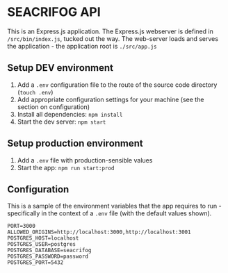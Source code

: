 # SEACRIFOG API
This is an Express.js application. The Express.js webserver is defined in `/src/bin/index.js`, tucked out the way. The web-server loads and serves the application - the application root is `./src/app.js`

## Setup DEV environment
1. Add a `.env` configuration file to the route of the source code directory (`touch .env`)
2. Add appropriate configuration settings for your machine (see the section on configuration)
3. Install all dependencies: `npm install`
4. Start the dev server: `npm start`

## Setup production environment
1. Add a `.env` file with production-sensible values
3. Start the app: `npm run start:prod`

## Configuration
This is a sample of the environment variables that the app requires to run - specifically in the context of a `.env` file (with the default values shown).

```
PORT=3000
ALLOWED_ORIGINS=http://localhost:3000,http://localhost:3001
POSTGRES_HOST=localhost
POSTGRES_USER=postgres
POSTGRES_DATABASE=seacrifog
POSTGRES_PASSWORD=password
POSTGRES_PORT=5432
```
